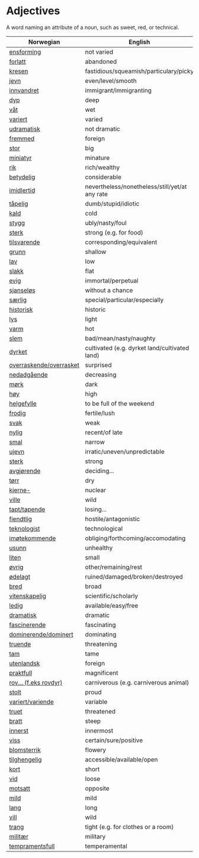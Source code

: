 # Adjectives

A word naming an attribute of a noun, such as sweet, red, or technical.

| Norwegian | English |
| --- | --- |
| [ensforming](https://www.ordnett.no/search?language=no&phrase=ensforming) | not varied |
| [forlatt](https://www.ordnett.no/search?language=no&phrase=forlatt) | abandoned |
| [kresen](https://www.ordnett.no/search?language=no&phrase=kresen) | fastidious/squeamish/particulary/picky |
| [jevn](https://www.ordnett.no/search?language=no&phrase=jevn) | even/level/smooth |
| [innvandret](https://www.ordnett.no/search?language=no&phrase=innvandret) | immigrant/immigranting |
| [dyp](https://www.ordnett.no/search?language=no&phrase=dyp) | deep |
| [våt](https://www.ordnett.no/search?language=no&phrase=våt) | wet |
| [variert](https://www.ordnett.no/search?language=no&phrase=variert) | varied |
| [udramatisk](https://www.ordnett.no/search?language=no&phrase=udramatisk) | not dramatic |
| [fremmed](https://www.ordnett.no/search?language=no&phrase=fremmed) | foreign |
| [stor](https://www.ordnett.no/search?language=no&phrase=stor) | big |
| [miniatyr](https://www.ordnett.no/search?language=no&phrase=miniatyr) | minature |
| [rik](https://www.ordnett.no/search?language=no&phrase=rik) | rich/wealthy |
| [betydelig](https://www.ordnett.no/search?language=no&phrase=betydelig) | considerable |
| [imidlertid](https://www.ordnett.no/search?language=no&phrase=imidlertid) | nevertheless/nonetheless/still/yet/at any rate |
| [tåpelig](https://www.ordnett.no/search?language=no&phrase=tåpelig) | dumb/stupid/idiotic |
| [kald](https://www.ordnett.no/search?language=no&phrase=kald) | cold |
| [stygg](https://www.ordnett.no/search?language=no&phrase=stygg) | ubly/nasty/foul |
| [sterk](https://www.ordnett.no/search?language=no&phrase=sterk) | strong (e.g. for food) |
| [tilsvarende](https://www.ordnett.no/search?language=no&phrase=tilsvarende) | corresponding/equivalent |
| [grunn](https://www.ordnett.no/search?language=no&phrase=grunn) | shallow |
| [lav](https://www.ordnett.no/search?language=no&phrase=lav) | low |
| [slakk](https://www.ordnett.no/search?language=no&phrase=slakk) | flat |
| [evig](https://www.ordnett.no/search?language=no&phrase=evig) | immortal/perpetual |
| [sjanseløs](https://www.ordnett.no/search?language=no&phrase=sjanseløs) | without a chance |
| [særlig](https://www.ordnett.no/search?language=no&phrase=særlig) | special/particular/especially |
| [historisk](https://www.ordnett.no/search?language=no&phrase=historisk) | historic |
| [lys](https://www.ordnett.no/search?language=no&phrase=lys) | light |
| [varm](https://www.ordnett.no/search?language=no&phrase=varm) | hot |
| [slem](https://www.ordnett.no/search?language=no&phrase=slem) | bad/mean/nasty/naughty |
| [dyrket](https://www.ordnett.no/search?language=no&phrase=dyrket) | cultivated (e.g. dyrket land/cultivated land) |
| [overraskende/overrasket](https://www.ordnett.no/search?language=no&phrase=overraskende/overrasket) | surprised |
| [nedadgående](https://www.ordnett.no/search?language=no&phrase=nedadgående) | decreasing |
| [mørk](https://www.ordnett.no/search?language=no&phrase=mørk) | dark |
| [høy](https://www.ordnett.no/search?language=no&phrase=høy) | high |
| [helgefylle](https://www.ordnett.no/search?language=no&phrase=helgefylle) | to be full of the weekend |
| [frodig](https://www.ordnett.no/search?language=no&phrase=frodig) | fertile/lush |
| [svak](https://www.ordnett.no/search?language=no&phrase=svak) | weak |
| [nylig](https://www.ordnett.no/search?language=no&phrase=nylig) | recent/of late |
| [smal](https://www.ordnett.no/search?language=no&phrase=smal) | narrow |
| [ujevn](https://www.ordnett.no/search?language=no&phrase=ujevn) | irratic/uneven/unpredictable |
| [sterk](https://www.ordnett.no/search?language=no&phrase=sterk) | strong |
| [avgjørende](https://www.ordnett.no/search?language=no&phrase=avgjørende) | deciding... |
| [tørr](https://www.ordnett.no/search?language=no&phrase=tørr) | dry |
| [kjerne-](https://www.ordnett.no/search?language=no&phrase=kjerne-) | nuclear |
| [ville](https://www.ordnett.no/search?language=no&phrase=ville) | wild |
| [tapt/tapende](https://www.ordnett.no/search?language=no&phrase=tapt/tapende) | losing... |
| [fiendtlig](https://www.ordnett.no/search?language=no&phrase=fiendtlig) | hostile/antagonistic |
| [teknologist](https://www.ordnett.no/search?language=no&phrase=teknologist) | technological |
| [imøtekommende](https://www.ordnett.no/search?language=no&phrase=imøtekommende) | obliging/forthcoming/accomodating |
| [usunn](https://www.ordnett.no/search?language=no&phrase=usunn) | unhealthy |
| [liten](https://www.ordnett.no/search?language=no&phrase=liten) | small |
| [øvrig](https://www.ordnett.no/search?language=no&phrase=øvrig) | other/remaining/rest |
| [ødelagt](https://www.ordnett.no/search?language=no&phrase=ødelagt) | ruined/damaged/broken/destroyed |
| [bred](https://www.ordnett.no/search?language=no&phrase=bred) | broad |
| [vitenskapelig](https://www.ordnett.no/search?language=no&phrase=vitenskapelig) | scientific/scholarly |
| [ledig](https://www.ordnett.no/search?language=no&phrase=ledig) | available/easy/free |
| [dramatisk](https://www.ordnett.no/search?language=no&phrase=dramatisk) | dramatic |
| [fascinerende](https://www.ordnett.no/search?language=no&phrase=fascinerende) | fascinating |
| [dominerende/dominert](https://www.ordnett.no/search?language=no&phrase=dominerende/dominert) | dominating |
| [truende](https://www.ordnett.no/search?language=no&phrase=truende) | threatening |
| [tam](https://www.ordnett.no/search?language=no&phrase=tam) | tame |
| [utenlandsk](https://www.ordnett.no/search?language=no&phrase=utenlandsk) | foreign |
| [praktfull](https://www.ordnett.no/search?language=no&phrase=praktfull) | magnificent |
| [rov... (f.eks rovdyr)](https://www.ordnett.no/search?language=no&phrase=rov...%20(f.eks%20rovdyr)) | carniverous (e.g. carniverous animal) |
| [stolt](https://www.ordnett.no/search?language=no&phrase=stolt) | proud |
| [variert/variende](https://www.ordnett.no/search?language=no&phrase=variert/variende) | variable |
| [truet](https://www.ordnett.no/search?language=no&phrase=truet) | threatened |
| [bratt](https://www.ordnett.no/search?language=no&phrase=bratt) | steep |
| [innerst](https://www.ordnett.no/search?language=no&phrase=innerst) | innermost |
| [viss](https://www.ordnett.no/search?language=no&phrase=viss) | certain/sure/positive |
| [blomsterrik](https://www.ordnett.no/search?language=no&phrase=blomsterrik) | flowery |
| [tilghengelig](https://www.ordnett.no/search?language=no&phrase=tilghengelig) | accessible/available/open |
| [kort](https://www.ordnett.no/search?language=no&phrase=kort) | short |
| [vid](https://www.ordnett.no/search?language=no&phrase=vid) | loose |
| [motsatt](https://www.ordnett.no/search?language=no&phrase=motsatt) | opposite |
| [mild](https://www.ordnett.no/search?language=no&phrase=mild) | mild |
| [lang](https://www.ordnett.no/search?language=no&phrase=lang) | long |
| [vill](https://www.ordnett.no/search?language=no&phrase=vill) | wild |
| [trang](https://www.ordnett.no/search?language=no&phrase=trang) | tight (e.g. for clothes or a room) |
| [militær](https://www.ordnett.no/search?language=no&phrase=militær) | military |
| [tempramentsfull](https://www.ordnett.no/search?language=no&phrase=tempramentsfull) | temperamental |

